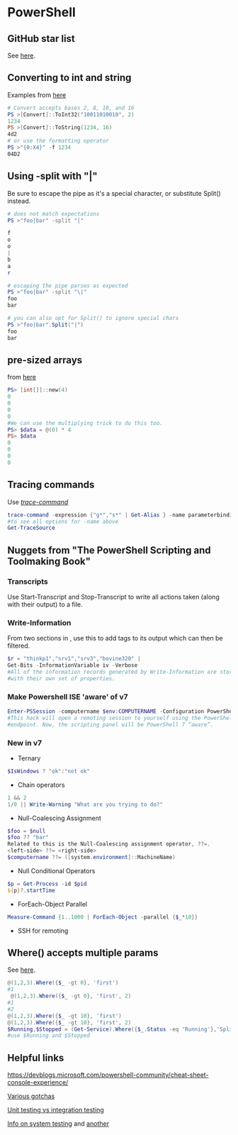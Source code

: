 # PowerShell

## GitHub star list

See [here](https://github.com/stars/rogin/lists/rust).

## Converting to int and string

Examples from [here](https://hostingultraso.com/help/windows/convert-numbers-between-bases-windows-powershell)

````powershell
# Convert accepts bases 2, 8, 10, and 16
PS >[Convert]::ToInt32("10011010010", 2)
1234
PS >[Convert]::ToString(1234, 16)
4d2
# or use the formatting operator
PS >"{0:X4}" -f 1234
04D2
````

## Using -split with "|"

Be sure to escape the pipe as it's a special character, or substitute Split() instead.

````powershell
# does not match expectations
PS >"foo|bar" -split "|"

f
o
o
|
b
a
r

# escaping the pipe parses as expected
PS >"foo|bar" -split "\|"
foo
bar

# you can also opt for Split() to ignore special chars
PS >"foo|bar".Split("|")
foo
bar
````

## pre-sized arrays

from [here](https://learn.microsoft.com/en-us/powershell/scripting/learn/deep-dives/everything-about-arrays?view=powershell-7.2#initialize-with-0)

````powershell
PS> [int[]]::new(4)
0
0
0
0
#We can use the multiplying trick to do this too.
PS> $data = @(0) * 4
PS> $data
0
0
0
0
````

## Tracing commands

Use [_trace-command_](https://learn.microsoft.com/en-us/powershell/module/Microsoft.PowerShell.Utility/Trace-Command?view=powershell-7.3)

````powershell
trace-command -expression {"g*","s*" | Get-Alias } -name parameterbinding -pshost
#to see all options for -name above
Get-TraceSource
````

## Nuggets from "The PowerShell Scripting and Toolmaking Book"

### Transcripts

Use Start-Transcript and Stop-Transcript to write all actions taken (along with their output) to a file.

### Write-Information

From two sections in , use this to add tags to its output which can then be filtered.

````powershell
$r = "thinkp1","srv1","srv3","bovine320" |
Get-Bits -InformationVariable iv -Verbose
#All of the information records generated by Write-Information are stored in $iv. These are objects
#with their own set of properties.
````

### Make Powershell ISE 'aware' of v7

````powershell
Enter-PSSession -computername $env:COMPUTERNAME -Configuration PowerShell.7
#This hack will open a remoting session to yourself using the PowerShell 7
#endpoint. Now, the scripting panel will be PowerShell 7 “aware”.
````

### New in v7

- Ternary

````powershell
$IsWindows ? "ok":"not ok"
````

- Chain operators

````powershell
1 && 2
1/0 || Write-Warning "What are you trying to do?"
````

- Null-Coalescing Assignment

````powershell
$foo = $null
$foo ?? "bar"
Related to this is the Null-Coalescing assignment operator, ??=.
<left-side> ??= <right-side>
$computername ??= ([system.environment]::MachineName)
````

- Null Conditional Operators

````powershell
$p = Get-Process -id $pid
${p}?.startTime
````

- ForEach-Object Parallel

````powershell
Measure-Command {1..1000 | ForEach-Object -parallel {$_*10}}
````

- SSH for remoting

## Where() accepts multiple params

See [here](https://mcpmag.com/articles/2015/12/02/where-method-in-powershell.aspx).

````powershell
@(1,2,3).Where({$_ -gt 0}, 'first')
#1
 @(1,2,3).Where({$_ -gt 0}, 'first', 2)
#1
#2
@(1,2,3).Where({$_ -gt 10}, 'first')
@(1,2,3).Where({$_ -gt 10}, 'first', 2)
$Running,$Stopped = (Get-Service).Where({$_.Status -eq 'Running'},'Split') 
#use $Running and $Stopped
````

## Helpful links

<https://devblogs.microsoft.com/powershell-community/cheat-sheet-console-experience/>

[Various gotchas](https://github.com/devops-collective-inc/big-book-of-powershell-gotchas/blob/master/SUMMARY.md)

[Unit testing vs integration testing](https://www.guru99.com/unit-test-vs-integration-test.html)

[Info on system testing](https://testsigma.com/blog/system-testing-vs-integration-testing/) and [another](https://u-tor.com/topic/system-vs-integration)
